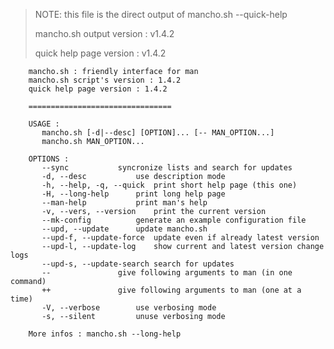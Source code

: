 > NOTE: this file is the direct output of mancho.sh --quick-help
>
> mancho.sh output version : v1.4.2
>
> quick help page version : v1.4.2
        
        mancho.sh : friendly interface for man
        mancho.sh script's version : 1.4.2
        quick help page version : 1.4.2
        
        ================================
        
        USAGE :
           mancho.sh [-d|--desc] [OPTION]... [-- MAN_OPTION...]
           mancho.sh MAN_OPTION...
        
        OPTIONS :
           --sync			syncronize lists and search for updates
           -d, --desc			use description mode
           -h, --help, -q, --quick	print short help page (this one)
           -H, --long-help		print long help page
           --man-help			print man's help
           -v, --vers, --version	print the current version
           --mk-config			generate an example configuration file
           --upd, --update		update mancho.sh
           --upd-f, --update-force	update even if already latest version
           --upd-l, --update-log	show current and latest version change logs
           --upd-s, --update-search	search for updates
           --				give following arguments to man (in one command)
           ++				give following arguments to man (one at a time)
           -V, --verbose		use verbosing mode
           -s, --silent			unuse verbosing mode
        
        More infos : mancho.sh --long-help
        
